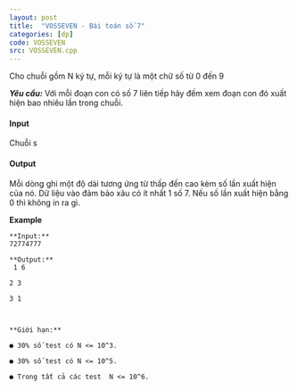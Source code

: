 ```yaml
---
layout: post
title:  "VOSSEVEN - Bài toán số 7"
categories: [dp]
code: VOSSEVEN
src: VOSSEVEN.cpp
---
```



Cho chuỗi gồm N ký tự, mỗi ký tự là một chữ số từ 0 đến 9

**_Yêu cầu:_** Với mỗi đoạn con có số 7 liên tiếp hãy đếm xem đoạn con đó xuất hiện bao nhiêu lần trong chuỗi.

#### Input

Chuỗi s

#### Output

Mỗi dòng ghi một độ dài tương ứng từ thấp đến cao kèm số lần xuất hiện của nó. Dữ liệu vào đảm bảo xâu có ít nhất 1 số 7. Nếu số lần xuất hiện bằng 0 thì không in ra gì.

 **Example**

```
**Input:**
72774777

**Output:**
 1 6

2 3

3 1
```

```


**Giới hạn:**

● 30% số test có N <= 10^3.

● 30% số test có N <= 10^5.

● Trong tất cả các test  N <= 10^6.


```

<!--more-->

